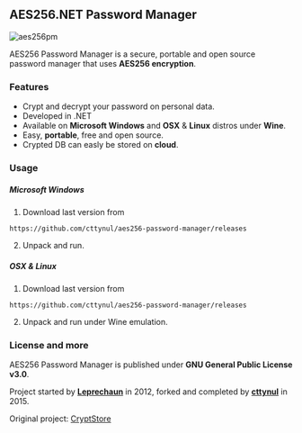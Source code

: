 ## AES256.NET Password Manager

![aes256pm](https://i.imgur.com/N73drJx.png)

AES256 Password Manager is a secure, portable and open source password manager that uses **AES256 encryption**.

### Features
- Crypt and decrypt your password on personal data.
- Developed in .NET
- Available on **Microsoft Windows** and **OSX** & **Linux** distros under **Wine**.
- Easy, **portable**, free and open source.
- Crypted DB can easly be stored on **cloud**.

### Usage
##### Microsoft Windows
1) Download last version from 
```
https://github.com/cttynul/aes256-password-manager/releases
```
2) Unpack and run.

##### OSX & Linux
1) Download last version from 
```
https://github.com/cttynul/aes256-password-manager/releases
```
2) Unpack and run under Wine emulation.

### License and more
AES256 Password Manager is published under **GNU General Public License v3.0**.

Project started by [**Leprechaun**](https://github.com/Leproide) in 2012, forked and completed by [**cttynul**](https://github.com/cttynul) in 2015.

Original project: [CryptStore](https://github.com/Leproide/CryptStore) 
